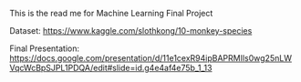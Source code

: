 This is the read me for Machine Learning Final Project

Dataset: https://www.kaggle.com/slothkong/10-monkey-species

Final Presentation: https://docs.google.com/presentation/d/11e1cexR94ipBAPRMIls0wg25nLWVqcWcBpSJPL1PDQA/edit#slide=id.g4e4af4e75b_1_13
